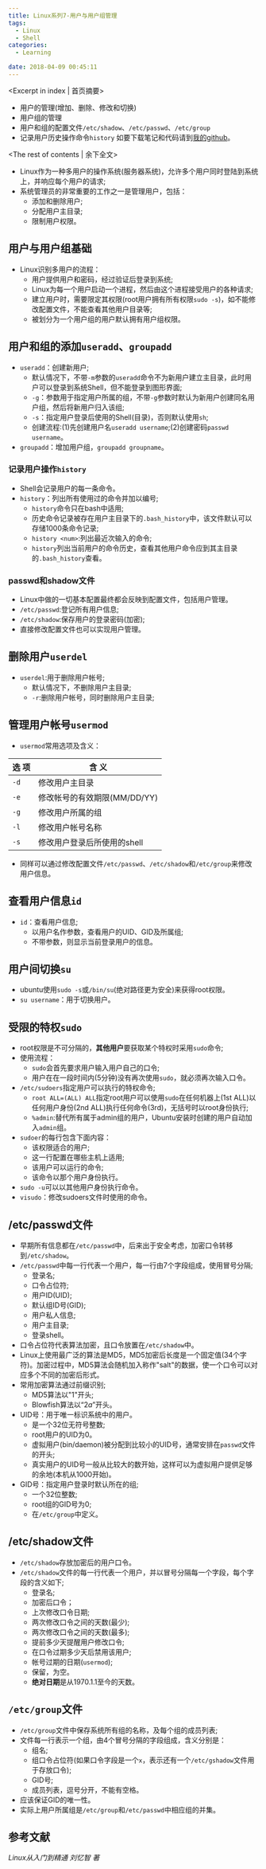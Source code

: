 ```yaml
---
title: Linux系列7-用户与用户组管理
tags:
  - Linux
  - Shell
categories:
  - Learning

date: 2018-04-09 00:45:11
---
```


<Excerpt in index | 首页摘要> 
- 用户的管理(增加、删除、修改和切换)
- 用户组的管理
- 用户和组的配置文件`/etc/shadow`、`/etc/passwd`、`/etc/group`
- 记录用户历史操作命令`history`
如要下载笔记和代码请到[我的github](https://github.com/yucicheung/LearningNotes/tree/master/Linux)。
<!-- more -->
<The rest of contents | 余下全文>
- Linux作为一种多用户的操作系统(服务器系统)，允许多个用户同时登陆到系统上，并响应每个用户的请求;
- 系统管理员的非常重要的工作之一是管理用户，包括：
  - 添加和删除用户;
  - 分配用户主目录;
  - 限制用户权限。
## 用户与用户组基础
- Linux识别多用户的流程：
  - 用户提供用户和密码，经过验证后登录到系统;
  - Linux为每一个用户启动一个进程，然后由这个进程接受用户的各种请求;
  - 建立用户时，需要限定其权限(root用户拥有所有权限`sudo -s`)，如不能修改配置文件，不能查看其他用户目录等;
  - 被划分为一个用户组的用户默认拥有用户组权限。

## 用户和组的添加`useradd`、`groupadd`
- `useradd`：创建新用户;
  - 默认情况下，不带`-m`参数的`useradd`命令不为新用户建立主目录，此时用户可以登录到系统Shell，但不能登录到图形界面;
  - `-g`：参数用于指定用户所属的组，不带`-g`参数时默认为新用户创建同名用户组，然后将新用户归入该组;
  - `-s`：指定用户登录后使用的Shell(目录)，否则默认使用`sh`;
  - 创建流程:(1)先创建用户名`useradd username`;(2)创建密码`passwd username`。
- `groupadd`：增加用户组，`groupadd groupname`。
### 记录用户操作`history`
- Shell会记录用户的每一条命令。
- `history`：列出所有使用过的命令并加以编号;
  - `history`命令只在bash中适用;
  - 历史命令记录被存在用户主目录下的`.bash_history`中，该文件默认可以存储1000条命令记录;
  - `history <num>`:列出最近<num>次输入的命令;
  - `history`列出当前用户的命令历史，查看其他用户命令应到其主目录的`.bash_history`查看。
### passwd和shadow文件
- Linux中做的一切基本配置最终都会反映到配置文件，包括用户管理。
- `/etc/passwd`:登记所有用户信息;
- `/etc/shadow`:保存用户的登录密码(加密);
- 直接修改配置文件也可以实现用户管理。
## 删除用户`userdel`
- `userdel`:用于删除用户帐号;
  - 默认情况下，不删除用户主目录;
  - `-r`:删除用户帐号，同时删除用户主目录;
## 管理用户帐号`usermod`
- `usermod`常用选项及含义：

| 选 项 | 含 义 |
| --- | --- |
| `-d` | 修改用户主目录 |
| `-e` | 修改帐号的有效期限(MM/DD/YY) |
| `-g` | 修改用户所属的组 |
| `-l` | 修改用户帐号名称 |
| `-s` | 修改用户登录后所使用的shell |

- 同样可以通过修改配置文件`/etc/passwd`、`/etc/shadow`和`/etc/group`来修改用户信息。
## 查看用户信息`id`
- `id`：查看用户信息;
  - 以用户名作参数，查看用户的UID、GID及所属组;
  - 不带参数，则显示当前登录用户的信息。
## 用户间切换`su`
- ubuntu使用`sudo -s`或`/bin/su`(绝对路径更为安全)来获得root权限。
- `su username`：用于切换用户。
## 受限的特权`sudo`
- root权限是不可分隔的，**其他用户**要获取某个特权时采用`sudo`命令;
- 使用流程：
  - `sudo`会首先要求用户输入用户自己的口令;
  - 用户在在一段时间内(5分钟)没有再次使用`sudo`，就必须再次输入口令。
- `/etc/sudoers`指定用户可以执行的特权命令;
  - `root ALL=(ALL) ALL`指定root用户可以使用`sudo`在任何机器上(1st ALL)以任何用户身份(2nd ALL)执行任何命令(3rd)，无括号时以root身份执行;
  - `%admin`:替代所有属于admin组的用户，Ubuntu安装时创建的用户自动加入`admin`组。
- `sudoer`的每行包含下面内容：
  - 该权限适合的用户;
  - 这一行配置在哪些主机上适用;
  - 该用户可以运行的命令;
  - 该命令以那个用户身份执行。
- `sudo -u`可以以其他用户身份执行命令。
- `visudo`：修改sudoers文件时使用的命令。
## /etc/passwd文件
- 早期所有信息都在`/etc/passwd`中，后来出于安全考虑，加密口令转移到`/etc/shadow`。
- `/etc/passwd`中每一行代表一个用户，每一行由7个字段组成，使用冒号分隔;
  - 登录名;
  - 口令占位符;
  - 用户ID(UID);
  - 默认组ID号(GID);
  - 用户私人信息;
  - 用户主目录;
  - 登录shell。
- 口令占位符代表算法加密，且口令放置在`/etc/shadow`中。
- Linux上使用最广泛的算法是MD5，MD5加密后长度是一个固定值(34个字符)。加密过程中，MD5算法会随机加入称作"salt"的数据，使一个口令可以对应多个不同的加密后形式。
- 常用加密算法通过前缀识别;
  - MD5算法以"$1$"开头;
  - Blowfish算法以“$2a$”开头。
- UID号：用于唯一标识系统中的用户。
  - 是一个32位无符号整数;
  - root用户的UID为0。
  - 虚拟用户(bin/daemon)被分配到比较小的UID号，通常安排在`passwd`文件的开头;
  - 真实用户的UID号一般从比较大的数开始，这样可以为虚拟用户提供足够的余地(本机从1000开始)。
- GID号：指定用户登录时默认所在的组;
  - 一个32位整数;
  - root组的GID号为0;
  - 在`/etc/group`中定义。
## /etc/shadow文件
- `/etc/shadow`存放加密后的用户口令。
- `/etc/shadow`文件的每一行代表一个用户，并以冒号分隔每一个字段，每个字段的含义如下;
  - 登录名;
  - 加密后口令； 
  - 上次修改口令日期;
  - 两次修改口令之间的天数(最少);
  - 两次修改口令之间的天数(最多);
  - 提前多少天提醒用户修改口令;
  - 在口令过期多少天后禁用该用户;
  - 帐号过期的日期(`usermod`);
  - 保留，为空。
  - **绝对日期**是从1970.1.1至今的天数。
## `/etc/group`文件
- `/etc/group`文件中保存系统所有组的名称，及每个组的成员列表;
- 文件每一行表示一个组，由4个冒号分隔的字段组成，含义分别是：
  - 组名;
  - 组口令占位符(如果口令字段是一个`x`，表示还有一个`/etc/gshadow`文件用于存放口令);
  - GID号;
  - 成员列表，逗号分开，不能有空格。
- 应该保证GID的唯一性。
- 实际上用户所属组是`/etc/group`和`/etc/passwd`中相应组的并集。
## 参考文献
*Linux从入门到精通 刘忆智 著*
